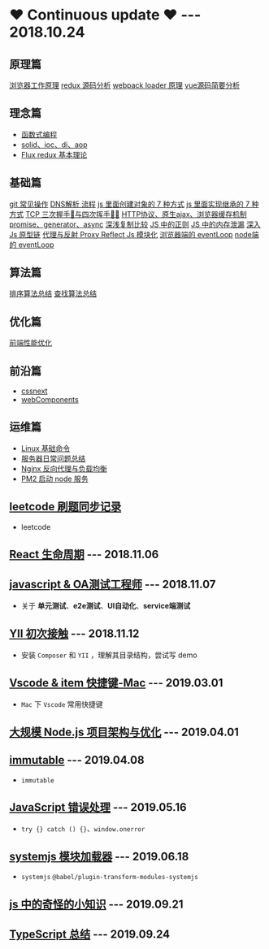 #  ❤️ Continuous update ❤️   --- 2018.10.24

## 原理篇

[浏览器工作原理](./mdFiles/browser-rendering-page-process.md) 
[redux 源码分析](./mdFiles/source-code-of-redux.md)
[webpack loader 原理](./mdFiles/loader.md)
[vue源码简要分析](./mdFiles/vue-principle.md)

## 理念篇
- [函数式编程](./mdFiles/functional%20programming.md)
- [solid、ioc、di、aop](./mdFiles/solid-ioc-di.md)
- [Flux redux 基本理论](./mdFiles/redux-theory.md)

## 基础篇
[git 常见操作](./mdFiles/git-summery.md)
[DNS解析 流程](./mdFiles/dns-process.md) 
[js 里面创建对象的 7 种方式](./mdFiles/7-methods-of-create-object.md)
[js 里面实现继承的 7 种方式](./mdFiles/7-methods-of-inherit.md)
[TCP 三次握手🤝与四次挥手🙋‍♂️](./mdFiles/3handshake-4wave-of-tcp.md)
[HTTP协议、原生ajax、浏览器缓存机制](./mdFiles/http-ajax-cache.md)
[promise、generator、async](./mdFiles/Promise-generator-async-await.md)
[深浅复制比较](./mdFiles/stack-shallowCopy-deepCopy.md)
[JS 中的正则](./mdFiles/RegExp%20in%20JS.md)
[JS 中的内存泄漏](./mdFiles/Js%20memory%20leak.md) 
[深入 Js 原型链](./mdFiles/protorype.md)
[代理与反射 Proxy Reflect ](./mdFiles/proxy-and-reflect.md)
[Js 模块化](./mdFiles/module-specification-javascript.md)
[浏览器端的 eventLoop](./mdFiles/eventLoop-for-browser.md)
[node端的 eventLoop](./mdFiles/eventLoop-node.md)

## 算法篇
[排序算法总结](./mdFiles/algorithm.md)
[查找算法总结](./mdFiles/search-algorithm.md)

## 优化篇
[前端性能优化](./mdFiles/fe-optimization.md)

## 前沿篇
- [cssnext](./mdFiles/postcss-preset-env.md)
- [webComponents](./mdFiles/web-components.md)

## 运维篇
- [Linux 基础命令](./mdFiles/Linux%20basic.md) 
- [服务器日常问题总结](./mdFiles/summary_of_service_questions_.md)
- [Nginx 反向代理与负载均衡](./mdFiles/Nginx-Reverse-proxy-and%20-load-balancing.md)
- [PM2 启动 node 服务](./mdFiles/start-node-with-pm2.md)

## [leetcode 刷题同步记录](https://github.com/LiuHao713/leetcode-practice)
* leetcode

## [React 生命周期](./mdFiles/the-life-cycle-of-React.md) --- 2018.11.06

## [javascript & OA测试工程师](./mdFiles/JavaScript%20%26%20QA.md) --- 2018.11.07
* 关于 **单元测试**、**e2e测试**、**UI自动化**、**service端测试**

## [YII 初次接触](./mdFiles/YII%20learning.md) --- 2018.11.12
* 安装 `Composer` 和 `YII` ，理解其目录结构，尝试写 demo


## [Vscode & item 快捷键-Mac](./mdFiles/Mac%20vscode%20hot%20key.md) --- 2019.03.01
* `Mac` 下 `Vscode` 常用快捷键

## [大规模 Node.js 项目架构与优化](./mdFiles/NodeJs-architecture-optimization.md) --- 2019.04.01

## [immutable](./mdFiles/immutable.md) --- 2019.04.08
* `immutable`

## [JavaScript 错误处理](./mdFiles/fault-tolerant.md) --- 2019.05.16
* `try {} catch () {}`、`window.onerror`

## [systemjs 模块加载器](./mdFiles/systemjs.md) --- 2019.06.18
* `systemjs` `@babel/plugin-transform-modules-systemjs`

## [js 中的奇怪的小知识](./mdFiles/Strange-knowledge-of-js.md) --- 2019.09.21

## [TypeScript 总结](./mdFiles/Typescript.md) --- 2019.09.24
